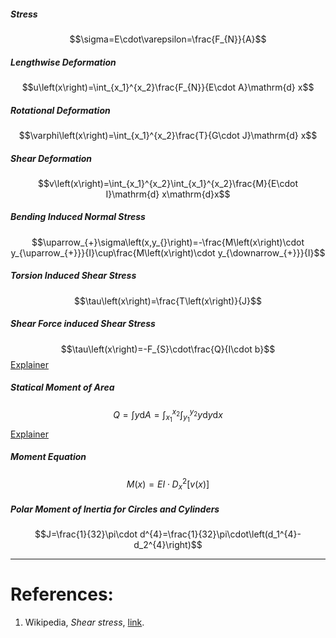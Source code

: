 ##### Stress
$$\sigma=E\cdot\varepsilon=\frac{F_{N}}{A}$$
##### Lengthwise Deformation
$$u\left(x\right)=\int_{x_1}^{x_2}\frac{F_{N}}{E\cdot A}\mathrm{d} x$$
##### Rotational Deformation
$$\varphi\left(x\right)=\int_{x_1}^{x_2}\frac{T}{G\cdot J}\mathrm{d} x$$
##### Shear Deformation
$$v\left(x\right)=\int_{x_1}^{x_2}\int_{x_1}^{x_2}\frac{M}{E\cdot I}\mathrm{d} x\mathrm{d}x$$
##### Bending Induced Normal Stress
$$\uparrow_{+}\sigma\left(x,y_{}\right)=-\frac{M\left(x\right)\cdot y_{\uparrow_{+}}}{I}\cup\frac{M\left(x\right)\cdot y_{\downarrow_{+}}}{I}$$
##### Torsion Induced Shear Stress
$$\tau\left(x\right)=\frac{T\left(x\right)}{J}$$

##### Shear Force induced Shear Stress
$$\tau\left(x\right)=-F_{S}\cdot\frac{Q}{I\cdot b}$$
[Explainer](https://en.wikipedia.org/wiki/Shear_stress)
##### Statical Moment of Area
$$Q=\int_{}^{}y\mathrm{d}A=\int_{x_1}^{x_2}\int_{y_1}^{y_2}y\mathrm{d}y\mathrm{d}x$$
[Explainer](https://en.wikipedia.org/wiki/Shear_stress)
##### Moment Equation
$$M\left(x\right)=EI\cdot D_{x}^{2}\left\lbrack v\left(x\right)\right\rbrack$$
##### Polar Moment of Inertia for Circles and Cylinders
$$J=\frac{1}{32}\pi\cdot d^{4}=\frac{1}{32}\pi\cdot\left(d_1^{4}-d_2^{4}\right)$$



---
# References:
1. Wikipedia, _Shear stress_, [link](https://en.wikipedia.org/wiki/Shear_stress).
